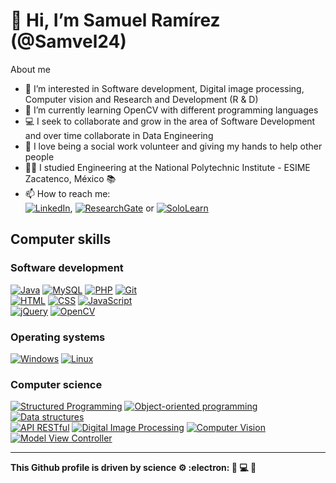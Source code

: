 # 👋 Hi, I’m Samuel Ramírez (@Samvel24) </br>
About me
- 👀 I’m interested in Software development, Digital image processing, Computer vision and Research and Development (R & D)
- 🌱 I’m currently learning OpenCV with different programming languages
- 💻 I seek to collaborate and grow in the area of Software Development and over time collaborate in Data Engineering
- 💞 I love being a social work volunteer and giving my hands to help other people
- :man_student: I studied Engineering at the National Polytechnic Institute - ESIME Zacatenco, México :books:
- 📫 How to reach me: </br>
[![LinkedIn](https://img.shields.io/badge/LinkedIn-0077B5?style=for-the-badge&logo=linkedin&logoColor=white)](https://www.linkedin.com/in/samuel-ramírez-221892171/),  [![ResearchGate](https://img.shields.io/badge/Research_Gate-00CCBB.svg?&style=for-the-badge&logo=ResearchGate&logoColor=white)](https://www.researchgate.net/profile/Samuel-Ramirez-4) or [![SoloLearn](https://img.shields.io/badge/-Sololearn-3a464b?style=for-the-badge&logo=Sololearn&logoColor=white)](https://www.sololearn.com/profile/19903066)

## Computer skills
### Software development
[![Java](https://img.shields.io/badge/Java-ED8B00?style=for-the-badge&logo=java&logoColor=white)]()
[![MySQL](https://img.shields.io/badge/MySQL-00000F?style=for-the-badge&logo=mysql&logoColor=white)]()
[![PHP](https://img.shields.io/badge/PHP-777BB4?style=for-the-badge&logo=php&logoColor=white)]()
[![Git](https://img.shields.io/badge/GIT-E44C30?style=for-the-badge&logo=git&logoColor=white)]()
</br>
[![HTML](https://img.shields.io/badge/HTML-239120?style=for-the-badge&logo=html5&logoColor=white)]()
[![CSS](https://img.shields.io/badge/CSS-239120?&style=for-the-badge&logo=css3&logoColor=white)]()
[![JavaScript](https://img.shields.io/badge/JavaScript-F7DF1E?style=for-the-badge&logo=javascript&logoColor=white)]()
</br>
[![jQuery](https://img.shields.io/badge/jQuery-0769AD?style=for-the-badge&logo=jquery&logoColor=white)]()
[![OpenCV](https://img.shields.io/badge/opencv-%23white.svg?style=for-the-badge&logo=opencv&logoColor=white)]()

### Operating systems
[![Windows](https://img.shields.io/badge/Windows-0078D6?style=for-the-badge&logo=windows&logoColor=black)]()
[![Linux](https://img.shields.io/badge/Linux-FCC624?style=for-the-badge&logo=linux&logoColor=black)]()

### Computer science
[![Structured Programming](https://img.shields.io/badge/Structured_Programming-blue.svg)]()
[![Object-oriented programming](https://img.shields.io/badge/Object_oriented_programming-orange.svg)]()
[![Data structures](https://img.shields.io/badge/Data_structures-green.svg)]()
</br>
[![API RESTful](https://img.shields.io/badge/API_RESTful-green.svg)]()
[![Digital Image Processing](https://img.shields.io/badge/Digital_Image_Processing-black.svg)]()
[![Computer Vision](https://img.shields.io/badge/Computer_Vision-brown.svg)]()
</br>
[![Model View Controller](https://img.shields.io/badge/Model_View_Controller-purple.svg)]()

***

**This Github profile is driven by science :gear: :electron: :rocket:  :computer: :robot:**
<!---
Samvel24/Samvel24 is a ✨ special ✨ repository because its `README.md` (this file) appears on your GitHub profile.
You can click the Preview link to take a look at your changes.
--->
